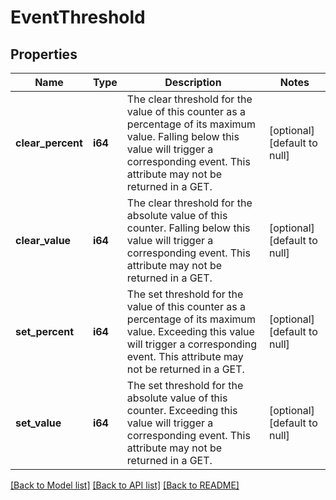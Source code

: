 # EventThreshold

## Properties
Name | Type | Description | Notes
------------ | ------------- | ------------- | -------------
**clear_percent** | **i64** | The clear threshold for the value of this counter as a percentage of its maximum value. Falling below this value will trigger a corresponding event. This attribute may not be returned in a GET. | [optional] [default to null]
**clear_value** | **i64** | The clear threshold for the absolute value of this counter. Falling below this value will trigger a corresponding event. This attribute may not be returned in a GET. | [optional] [default to null]
**set_percent** | **i64** | The set threshold for the value of this counter as a percentage of its maximum value. Exceeding this value will trigger a corresponding event. This attribute may not be returned in a GET. | [optional] [default to null]
**set_value** | **i64** | The set threshold for the absolute value of this counter. Exceeding this value will trigger a corresponding event. This attribute may not be returned in a GET. | [optional] [default to null]

[[Back to Model list]](../README.md#documentation-for-models) [[Back to API list]](../README.md#documentation-for-api-endpoints) [[Back to README]](../README.md)


